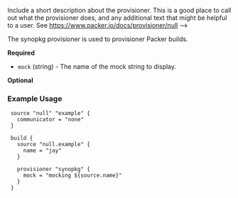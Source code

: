 Include a short description about the provisioner. This is a good place
to call out what the provisioner does, and any additional text that might
be helpful to a user. See https://www.packer.io/docs/provisioner/null
-->

The synopkg provisioner is used to provisioner Packer builds.

<!-- Provisioner Configuration Fields -->

**Required**

- `mock` (string) - The name of the mock string to display.

<!--
  Optional Configuration Fields

  Configuration options that are not required or have reasonable defaults
  should be listed under the optionals section. Defaults values should be
  noted in the description of the field
-->

**Optional**

<!--
  A basic example on the usage of the provisioner. Multiple examples
  can be provided to highlight various configurations.

-->

### Example Usage

```hcl
 source "null" "example" {
   communicator = "none"
 }

 build {
   source "null.example" {
     name = "jay"
   }

   provisioner "synopkg" {
     mock = "mocking ${source.name}"
   }
 }
```
